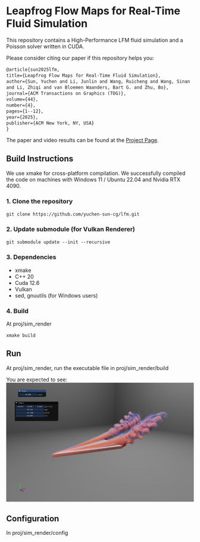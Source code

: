 # Leapfrog Flow Maps for Real-Time Fluid Simulation
This repository contains a High-Performance LFM fluid simulation and a Poisson solver written in CUDA. 

Please consider citing our paper if this repository helps you:

```
@article{sun2025lfm,
title={Leapfrog Flow Maps for Real-Time Fluid Simulation},
author={Sun, Yuchen and Li, Junlin and Wang, Ruicheng and Wang, Sinan and Li, Zhiqi and van Bloemen Waanders, Bart G. and Zhu, Bo},
journal={ACM Transactions on Graphics (TOG)},
volume={44},
number={4},
pages={1--12},
year={2025},
publisher={ACM New York, NY, USA}
}
```

The paper and video results can be found at the [Project Page](https://yuchen-sun-cg.github.io/projects/lfm/). 

## Build Instructions
We use xmake for cross-platform compilation. We successfully compiled the code on machines with Windows 11 / Ubuntu 22.04 and Nvidia RTX 4090. 

### 1. Clone the repository
```
git clone https://github.com/yuchen-sun-cg/lfm.git
```
### 2. Update submodule (for Vulkan Renderer)
```
git submodule update --init --recursive
```
### 3. Dependencies
* xmake
* C++ 20
* Cuda 12.6
* Vulkan
* sed, gnuutils (for Windows users)

### 4. Build

At proj/sim_render

```
xmake build
```



## Run

At proj/sim_render, run the executable file in proj/sim_render/build

You are expected to see:
![](image/deltawing.png)


## Configuration

In proj/sim_render/config